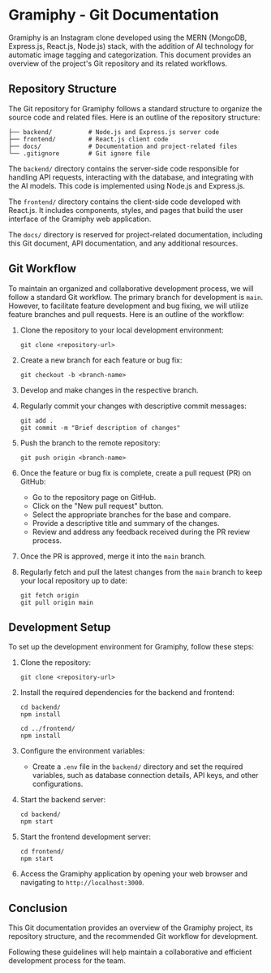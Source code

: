 # Gramiphy - Git Documentation

Gramiphy is an Instagram clone developed using the MERN (MongoDB, Express.js, React.js, Node.js) stack, with the addition of AI technology for automatic image tagging and categorization. This document provides an overview of the project's Git repository and its related workflows.

## Repository Structure

The Git repository for Gramiphy follows a standard structure to organize the source code and related files. Here is an outline of the repository structure:

```
├── backend/          # Node.js and Express.js server code
├── frontend/         # React.js client code
├── docs/             # Documentation and project-related files
└── .gitignore        # Git ignore file
```

The `backend/` directory contains the server-side code responsible for handling API requests, interacting with the database, and integrating with the AI models. This code is implemented using Node.js and Express.js.

The `frontend/` directory contains the client-side code developed with React.js. It includes components, styles, and pages that build the user interface of the Gramiphy web application.

The `docs/` directory is reserved for project-related documentation, including this Git document, API documentation, and any additional resources.

## Git Workflow

To maintain an organized and collaborative development process, we will follow a standard Git workflow. The primary branch for development is `main`. However, to facilitate feature development and bug fixing, we will utilize feature branches and pull requests. Here is an outline of the workflow:

1. Clone the repository to your local development environment:
   ```
   git clone <repository-url>
   ```

2. Create a new branch for each feature or bug fix:
   ```
   git checkout -b <branch-name>
   ```

3. Develop and make changes in the respective branch.

4. Regularly commit your changes with descriptive commit messages:
   ```
   git add .
   git commit -m "Brief description of changes"
   ```

5. Push the branch to the remote repository:
   ```
   git push origin <branch-name>
   ```

6. Once the feature or bug fix is complete, create a pull request (PR) on GitHub:
   - Go to the repository page on GitHub.
   - Click on the "New pull request" button.
   - Select the appropriate branches for the base and compare.
   - Provide a descriptive title and summary of the changes.
   - Review and address any feedback received during the PR review process.

7. Once the PR is approved, merge it into the `main` branch.

8. Regularly fetch and pull the latest changes from the `main` branch to keep your local repository up to date:
   ```
   git fetch origin
   git pull origin main
   ```

## Development Setup

To set up the development environment for Gramiphy, follow these steps:

1. Clone the repository:
   ```
   git clone <repository-url>
   ```

2. Install the required dependencies for the backend and frontend:
   ```
   cd backend/
   npm install

   cd ../frontend/
   npm install
   ```

3. Configure the environment variables:
   - Create a `.env` file in the `backend/` directory and set the required variables, such as database connection details, API keys, and other configurations.

4. Start the backend server:
   ```
   cd backend/
   npm start
   ```

5. Start the frontend development server:
   ```
   cd frontend/
   npm start
   ```

6. Access the Gramiphy application by opening your web browser and navigating to `http://localhost:3000`.

## Conclusion

This Git documentation provides an overview of the Gramiphy project, its repository structure, and the recommended Git workflow for development.

 Following these guidelines will help maintain a collaborative and efficient development process for the team.